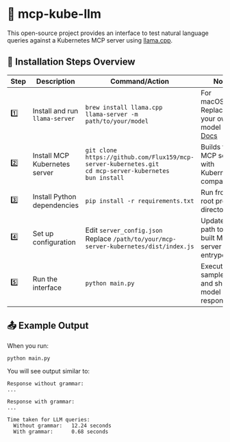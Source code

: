# 📘 mcp-kube-llm

This open-source project provides an interface to test natural language queries against a Kubernetes MCP server using [llama.cpp](https://github.com/ggml-org/llama.cpp?tab=readme-ov-file).

## 🧾 Installation Steps Overview

| Step | Description                       | Command/Action                                                                                   | Notes                                                                                       |
|------|-----------------------------------|--------------------------------------------------------------------------------------------------|---------------------------------------------------------------------------------------------|
| 1️⃣   | Install and run `llama-server`   | `brew install llama.cpp`  <br> `llama-server -m path/to/your/model`                             | For macOS/Linux. Replace with your own model path. <br> [Docs](https://github.com/ggml-org/llama.cpp/tree/master/tools/server) |
| 2️⃣   | Install MCP Kubernetes server     | `git clone https://github.com/Flux159/mcp-server-kubernetes.git` <br> `cd mcp-server-kubernetes` <br> `bun install` | Builds the MCP server with Kubernetes compatibility.                                        |
| 3️⃣   | Install Python dependencies      | `pip install -r requirements.txt`                                                                | Run from the root project directory.                                                        |
| 4️⃣   | Set up configuration             | Edit `server_config.json` <br> Replace `/path/to/your/mcp-server-kubernetes/dist/index.js`      | Update the path to the built MCP server entrypoint.                                         |
| 5️⃣   | Run the interface                | `python main.py`                                                                                 | Executes a sample query and shows model responses.                                          |

## 📤 Example Output

When you run:

```bash
python main.py
```

You will see output similar to:
```
Response without grammar:
...

Response with grammar:
...

Time taken for LLM queries:
  Without grammar:   12.24 seconds
  With grammar:      0.68 seconds
```